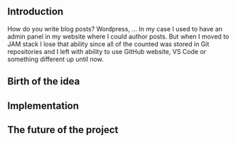 ## Introduction

How do you write blog posts? Wordpress, …
In my case I used to have an admin panel in my website where I could author posts. But when I moved to JAM stack I lose that ability since all of the counted was stored in Git repositories and I left with ability to use GitHub website, VS Code or something different up until now. 

## Birth of the idea

## Implementation

## The future of the project